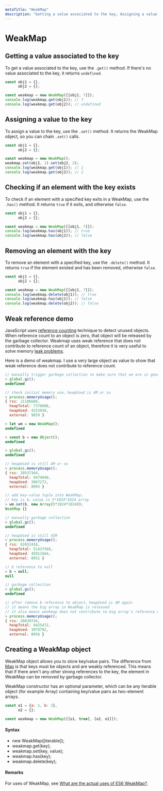 ```yaml
---
metaTitle: "WeakMap"
description: "Getting a value associated to the key, Assigning a value to the key, Checking if an element with the key exists, Removing an element with the key, Weak reference demo, Creating a WeakMap object"
---
```


# WeakMap



## Getting a value associated to the key


To get a value associated to the key, use the `.get()` method. If there's no value associated to the key, it returns `undefined`.

```js
const obj1 = {},
      obj2 = {};

const weakmap = new WeakMap([[obj1, 7]]);
console.log(weakmap.get(obj1)); // 7
console.log(weakmap.get(obj2)); // undefined

```



## Assigning a value to the key


To assign a value to the key, use the `.set()` method. It returns the WeakMap object, so you can chain `.set()` calls.

```js
const obj1 = {},
      obj2 = {};

const weakmap = new WeakMap();
weakmap.set(obj1, 1).set(obj2, 2);
console.log(weakmap.get(obj1)); // 1
console.log(weakmap.get(obj2)); // 2

```



## Checking if an element with the key exists


To check if an element with a specified key exits in a WeakMap, use the `.has()` method. It returns `true` if it exits, and otherwise `false`.

```js
const obj1 = {},
      obj2 = {};

const weakmap = new WeakMap([[obj1, 7]]);
console.log(weakmap.has(obj1)); // true
console.log(weakmap.has(obj2)); // false

```



## Removing an element with the key


To remove an element with a specified key, use the `.delete()` method. It returns `true` if the element existed and has been removed, otherwise `false`.

```js
const obj1 = {},
      obj2 = {};

const weakmap = new WeakMap([[obj1, 7]]);
console.log(weakmap.delete(obj1)); // true
console.log(weakmap.has(obj1)); // false
console.log(weakmap.delete(obj2)); // false

```



## Weak reference demo


JavaScript uses [reference counting](https://developer.mozilla.org/en-US/docs/Web/JavaScript/Memory_Management) technique to detect unused objects. When reference count to an object is zero, that object will be released by the garbage collector. Weakmap uses weak reference that does not contribute to reference count of an object, therefore it is very useful to solve memory [leak problems](http://stackoverflow.com/questions/29413222/what-are-the-actual-uses-of-es6-weakmap).

Here is a demo of weakmap. I use a very large object as value to show that weak reference does not contribute to reference count.

```js
// manually trigger garbage collection to make sure that we are in good status.
> global.gc(); 
undefined

// check initial memory use，heapUsed is 4M or so
> process.memoryUsage(); 
{ rss: 21106688,
  heapTotal: 7376896,
  heapUsed: 4153936,
  external: 9059 }

> let wm = new WeakMap();
undefined

> const b = new Object();
undefined

> global.gc();
undefined

// heapUsed is still 4M or so
> process.memoryUsage(); 
{ rss: 20537344,
  heapTotal: 9474048,
  heapUsed: 3967272,
  external: 8993 }

// add key-value tuple into WeakMap，
// key is b，value is 5*1024*1024 array 
> wm.set(b, new Array(5*1024*1024));
WeakMap {}

// manually garbage collection
> global.gc();
undefined

// heapUsed is still 45M
> process.memoryUsage(); 
{ rss: 62652416,
  heapTotal: 51437568,
  heapUsed: 45911664,
  external: 8951 }

// b reference to null
> b = null;
null

// garbage collection
> global.gc();
undefined

// after remove b reference to object，heapUsed is 4M again 
// it means the big array in WeakMap is released
// it also means weekmap does not contribute to big array's reference count, only b does.
> process.memoryUsage(); 
{ rss: 20639744,
  heapTotal: 8425472,
  heapUsed: 3979792,
  external: 8956 }

```



## Creating a WeakMap object


WeakMap object allows you to store key/value pairs. The difference from [Map](http://stackoverflow.com/documentation/javascript/1648/map#t=201608080946158722379) is that keys must be objects and are weakly referenced. This means that if there aren't any other strong references to the key, the element in WeakMap can be removed by garbage collector.

WeakMap constructor has an optional parameter, which can be any iterable object (for example Array) containing key/value pairs as two-element arrays.

```js
const o1 = {a: 1, b: 2},
      o2 = {};

const weakmap = new WeakMap([[o1, true], [o2, o1]]);

```



#### Syntax


- new WeakMap([iterable]);
- weakmap.get(key);
- weakmap.set(key, value);
- weakmap.has(key);
- weakmap.delete(key);



#### Remarks


For uses of WeakMap, see [What are the actual uses of ES6 WeakMap?](http://stackoverflow.com/q/29413222/3853934).

